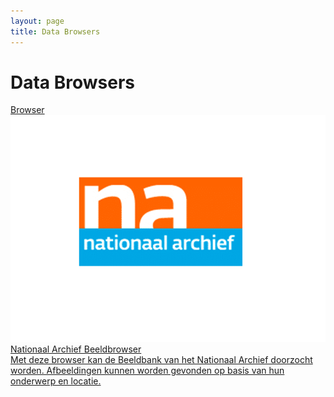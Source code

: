 ```yaml
---
layout: page
title: Data Browsers
---
```


# Data Browsers

<div class="cards-wrapper">
  <a href="/browsers/nationaalarchief">
    <div class="card">
      <div class="card-type">Browser</div>
      <img class="card-image" src="/browsers/nationaalarchief/nationaal_archief.png">
      <div class="card-title">Nationaal Archief Beeldbrowser</div>
      <div class="card-description">Met deze browser kan de Beeldbank van het Nationaal Archief doorzocht worden.  Afbeeldingen kunnen worden gevonden op basis van hun onderwerp en locatie.</div>
    </div>
  </a>
</div>
